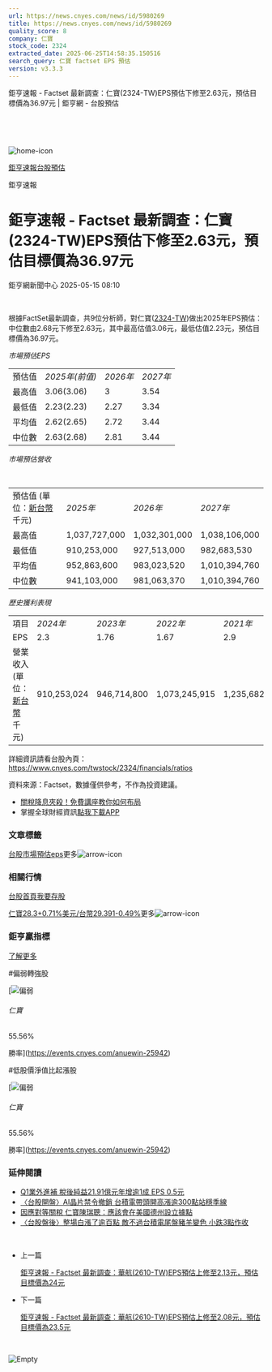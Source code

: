 ```yaml
---
url: https://news.cnyes.com/news/id/5980269
title: https://news.cnyes.com/news/id/5980269
quality_score: 8
company: 仁寶
stock_code: 2324
extracted_date: 2025-06-25T14:58:35.150516
search_query: 仁寶 factset EPS 預估
version: v3.3.3
---
```


鉅亨速報 - Factset 最新調查：仁寶(2324-TW)EPS預估下修至2.63元，預估目標價為36.97元 | 鉅亨網 - 台股預估

‌

‌

![home-icon](/assets/icons/breadCrumb/symbol-icon-home.svg)

[鉅亨速報](/news/cat/anue_live)[台股預估](/news/cat/tw_forecast)

鉅亨速報

# 鉅亨速報 - Factset 最新調查：仁寶(2324-TW)EPS預估下修至2.63元，預估目標價為36.97元

鉅亨網新聞中心 2025-05-15 08:10

‌

根據FactSet最新調查，共9位分析師，對仁寶([2324-TW](https://www.cnyes.com/twstock/2324))做出2025年EPS預估：中位數由2.68元下修至2.63元，其中最高估值3.06元，最低估值2.23元，預估目標價為36.97元。

*市場預估EPS*

|  |  |  |  |
| --- | --- | --- | --- |
| 預估值 | *2025年(前值)* | *2026年* | *2027年* |
| 最高值 | 3.06(3.06) | 3 | 3.54 |
| 最低值 | 2.23(2.23) | 2.27 | 3.34 |
| 平均值 | 2.62(2.65) | 2.72 | 3.44 |
| 中位數 | 2.63(2.68) | 2.81 | 3.44 |

*市場預估營收*

‌

|  |  |  |  |
| --- | --- | --- | --- |
| 預估值 (單位：[新台幣](https://invest.cnyes.com/forex/detail/usdtwd)千元) | *2025年* | *2026年* | *2027年* |
| 最高值 | 1,037,727,000 | 1,032,301,000 | 1,038,106,000 |
| 最低值 | 910,253,000 | 927,513,000 | 982,683,530 |
| 平均值 | 952,863,600 | 983,023,520 | 1,010,394,760 |
| 中位數 | 941,103,000 | 981,063,370 | 1,010,394,760 |

*歷史獲利表現*

|  |  |  |  |  |
| --- | --- | --- | --- | --- |
| 項目 | *2024年* | *2023年* | *2022年* | *2021年* |
| EPS | 2.3 | 1.76 | 1.67 | 2.9 |
| 營業收入 (單位：[新台幣](https://invest.cnyes.com/forex/detail/usdtwd)千元) | 910,253,024 | 946,714,800 | 1,073,245,915 | 1,235,682,015 |

詳細資訊請看台股內頁：  
<https://www.cnyes.com/twstock/2324/financials/ratios>

資料來源：Factset，數據僅供參考，不作為投資建議。

* [關稅降息夾殺！免費講座教你如何布局](https://www.rsc.com.tw/Cnyes_RSC/SeminarBooking2025InvestmentOutlook.aspx?utm_source=anue&utm_medium=usstocks_end)
* 掌握全球財經資訊[點我下載APP](http://www.cnyes.com/app/?utm_source=mweb&utm_medium=HamMenuBanner&utm_campaign=fixed&utm_content=entr)

### 文章標籤

[台股](https://news.cnyes.com/tag/台股 "台股")[市場預估](https://news.cnyes.com/tag/市場預估 "市場預估")[eps](https://news.cnyes.com/tag/eps "eps")更多![arrow-icon](/assets/icons/arrows/arrow-down.svg)

### 相關行情

[台股首頁](https://www.cnyes.com/twstock)[我要存股](https://supr.link/8OHaU)

[仁寶28.3+0.71%](https://www.cnyes.com/twstock/2324)[美元/台幣29.391-0.49%](https://invest.cnyes.com/forex/detail/USDTWD)更多![arrow-icon](/assets/icons/arrows/arrow-down.svg)

### 鉅亨贏指標

[了解更多](https://events.cnyes.com/anuewin-25942)

#偏弱轉強股

[![偏弱](/assets/icons/win-indicator/short.svg)

###### 仁寶

55.56%

勝率](https://events.cnyes.com/anuewin-25942)

#低股價淨值比起漲股

[![偏弱](/assets/icons/win-indicator/short.svg)

###### 仁寶

55.56%

勝率](https://events.cnyes.com/anuewin-25942)

### 延伸閱讀

* [Q1業外進補 稅後純益21.91億元年增逾1成 EPS 0.5元](/news/id/5979876)
* [〈台股開盤〉AI晶片禁令撤銷 台積電帶頭開高漲逾300點站穩季線](/news/id/5978684)
* [因應對等關稅 仁寶陳瑞聰：應該會在美國德州設立據點](/news/id/5970829)
* [〈台股盤後〉整場白漲了逾百點 敵不過台積電尾盤豬羊變色 小跌3點作收](/news/id/5967068)

‌

* 上一篇

  [鉅亨速報 - Factset 最新調查：華航(2610-TW)EPS預估上修至2.13元，預估目標價為24元](/news/id/5980578)
* 下一篇

  [鉅亨速報 - Factset 最新調查：華航(2610-TW)EPS預估上修至2.08元，預估目標價為23.5元](/news/id/5980065)

‌

![Empty](/assets/icons/skeleton/empty-image.svg)

‌